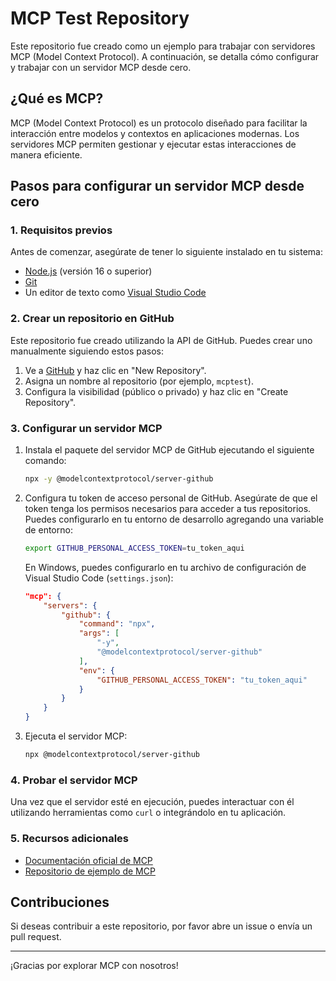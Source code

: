 # MCP Test Repository

Este repositorio fue creado como un ejemplo para trabajar con servidores MCP (Model Context Protocol). A continuación, se detalla cómo configurar y trabajar con un servidor MCP desde cero.

## ¿Qué es MCP?
MCP (Model Context Protocol) es un protocolo diseñado para facilitar la interacción entre modelos y contextos en aplicaciones modernas. Los servidores MCP permiten gestionar y ejecutar estas interacciones de manera eficiente.

## Pasos para configurar un servidor MCP desde cero

### 1. Requisitos previos
Antes de comenzar, asegúrate de tener lo siguiente instalado en tu sistema:

- [Node.js](https://nodejs.org/) (versión 16 o superior)
- [Git](https://git-scm.com/)
- Un editor de texto como [Visual Studio Code](https://code.visualstudio.com/)

### 2. Crear un repositorio en GitHub
Este repositorio fue creado utilizando la API de GitHub. Puedes crear uno manualmente siguiendo estos pasos:

1. Ve a [GitHub](https://github.com/) y haz clic en "New Repository".
2. Asigna un nombre al repositorio (por ejemplo, `mcptest`).
3. Configura la visibilidad (público o privado) y haz clic en "Create Repository".

### 3. Configurar un servidor MCP

1. Instala el paquete del servidor MCP de GitHub ejecutando el siguiente comando:

   ```bash
   npx -y @modelcontextprotocol/server-github
   ```

2. Configura tu token de acceso personal de GitHub. Asegúrate de que el token tenga los permisos necesarios para acceder a tus repositorios. Puedes configurarlo en tu entorno de desarrollo agregando una variable de entorno:

   ```bash
   export GITHUB_PERSONAL_ACCESS_TOKEN=tu_token_aqui
   ```

   En Windows, puedes configurarlo en tu archivo de configuración de Visual Studio Code (`settings.json`):

   ```json
   "mcp": {
       "servers": {
           "github": {
               "command": "npx",
               "args": [
                   "-y",
                   "@modelcontextprotocol/server-github"
               ],
               "env": {
                   "GITHUB_PERSONAL_ACCESS_TOKEN": "tu_token_aqui"
               }
           }
       }
   }
   ```

3. Ejecuta el servidor MCP:

   ```bash
   npx @modelcontextprotocol/server-github
   ```

### 4. Probar el servidor MCP

Una vez que el servidor esté en ejecución, puedes interactuar con él utilizando herramientas como `curl` o integrándolo en tu aplicación.

### 5. Recursos adicionales

- [Documentación oficial de MCP](https://modelcontextprotocol.org/)
- [Repositorio de ejemplo de MCP](https://github.com/activepieces/activepieces)

## Contribuciones
Si deseas contribuir a este repositorio, por favor abre un issue o envía un pull request.

---

¡Gracias por explorar MCP con nosotros!